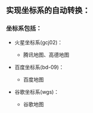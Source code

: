 ## 实现坐标系的自动转换：

### 坐标系包括：

- 火星坐标系(gcj02)：
  - 腾讯地图、高德地图

- 百度坐标系(bd-09)：
  - 百度地图
- 谷歌坐标系(wgs)： 
  - 谷歌地图